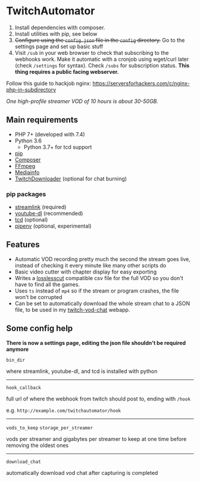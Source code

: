 # TwitchAutomator

1. Install dependencies with composer.
2. Install utilities with pip, see below
3. ~~Configure using the `config.json` file in the `config` directory.~~ Go to the settings page and set up basic stuff
4. Visit `/sub` in your web browser to check that subscribing to the webhooks work. Make it automatic with a cronjob using wget/curl later (check `/settings` for syntax). Check `/subs` for subscription status. **This thing requires a public facing webserver.**

Follow this guide to hackjob nginx: https://serversforhackers.com/c/nginx-php-in-subdirectory

*One high-profile streamer VOD of 10 hours is about 30-50GB.*

## Main requirements
- PHP 7+ (developed with 7.4)
- Python 3.6
    - Python 3.7+ for tcd support
- [pip](https://pypi.org/project/pip/)
- [Composer](https://getcomposer.org/)
- [FFmpeg](https://ffmpeg.org/download.html)
- [Mediainfo](https://mediaarea.net/en/MediaInfo)
- [TwitchDownloader](https://github.com/lay295/TwitchDownloader) (optional for chat burning)

### pip packages
- [streamlink](https://github.com/streamlink/streamlink) (required)
- [youtube-dl](https://github.com/ytdl-org/youtube-dl) (recommended)
- [tcd](https://pypi.org/project/tcd/) (optional)
- [pipenv](https://github.com/pypa/pipenv) (optional, experimental)

## Features
- Automatic VOD recording pretty much the second the stream goes live, instead of checking it every minute like many other scripts do
- Basic video cutter with chapter display for easy exporting
- Writes a [losslesscut](https://github.com/mifi/lossless-cut/) compatible csv file for the full VOD so you don't have to find all the games.
- Uses `ts` instead of `mp4` so if the stream or program crashes, the file won't be corrupted
- Can be set to automatically download the whole stream chat to a JSON file, to be used in my [twitch-vod-chat](https://github.com/MrBrax/twitch-vod-chat) webapp.

## Some config help

**There is now a settings page, editing the json file shouldn't be required anymore**

`bin_dir`

where streamlink, youtube-dl, and tcd is installed with python

---
`hook_callback`

full url of where the webhook from twitch should post to, ending with `/hook`

e.g. `http://example.com/twitchautomator/hook`

---
`vods_to_keep`
`storage_per_streamer`

vods per streamer and gigabytes per streamer to keep at one time before removing the oldest ones

---
`download_chat`

automatically download vod chat after capturing is completed